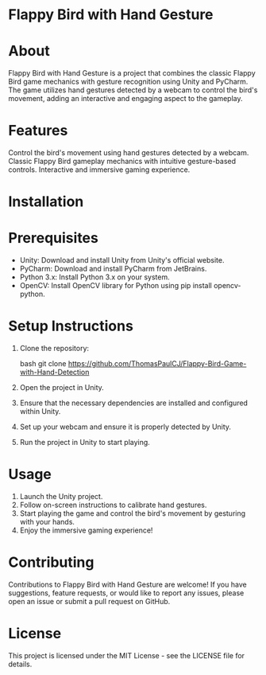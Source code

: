 # Flappy Bird with Hand Gesture

# About

Flappy Bird with Hand Gesture is a project that combines the classic Flappy Bird game mechanics with gesture recognition using Unity and PyCharm. The game utilizes hand gestures detected by a webcam to control the bird's movement, adding an interactive and engaging aspect to the gameplay.

# Features

Control the bird's movement using hand gestures detected by a webcam.
Classic Flappy Bird gameplay mechanics with intuitive gesture-based controls.
Interactive and immersive gaming experience.

# Installation

# Prerequisites

- Unity: Download and install Unity from Unity's official website.
- PyCharm: Download and install PyCharm from JetBrains.
- Python 3.x: Install Python 3.x on your system.
- OpenCV: Install OpenCV library for Python using pip install opencv-python.
# Setup Instructions

1. Clone the repository:
  
   bash
   git clone https://github.com/ThomasPaulCJ/Flappy-Bird-Game-with-Hand-Detection
  
2. Open the project in Unity.

3. Ensure that the necessary dependencies are installed and configured within Unity.

4. Set up your webcam and ensure it is properly detected by Unity.

5. Run the project in Unity to start playing.

# Usage

1. Launch the Unity project.
2. Follow on-screen instructions to calibrate hand gestures.
3. Start playing the game and control the bird's movement by gesturing with your hands.
4. Enjoy the immersive gaming experience!

# Contributing

Contributions to Flappy Bird with Hand Gesture are welcome! If you have suggestions, feature requests, or would like to report any issues, please open an issue or submit a pull request on GitHub.

# License

This project is licensed under the MIT License - see the LICENSE file for details.
